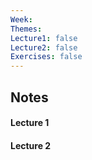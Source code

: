 ```yaml
---
Week: 
Themes: 
Lecture1: false
Lecture2: false
Exercises: false
---
```


  

## Notes

  

#### Lecture 1

  

#### Lecture 2

